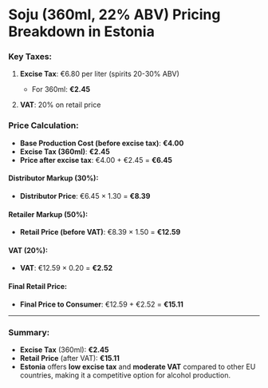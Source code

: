 # Soju (360ml, 22% ABV) Pricing Breakdown in Estonia

### Key Taxes:
1. **Excise Tax**: €6.80 per liter (spirits 20-30% ABV)
   - For 360ml: **€2.45**

2. **VAT**: 20% on retail price

### Price Calculation:

- **Base Production Cost (before excise tax)**: **€4.00**
- **Excise Tax (360ml)**: **€2.45**
- **Price after excise tax**: €4.00 + €2.45 = **€6.45**
  
#### Distributor Markup (30%):
- **Distributor Price**: €6.45 × 1.30 = **€8.39**

#### Retailer Markup (50%):
- **Retail Price (before VAT)**: €8.39 × 1.50 = **€12.59**

#### VAT (20%):
- **VAT**: €12.59 × 0.20 = **€2.52**

#### Final Retail Price:
- **Final Price to Consumer**: €12.59 + €2.52 = **€15.11**

---

### Summary:
- **Excise Tax** (360ml): **€2.45**
- **Retail Price** (after VAT): **€15.11**
- **Estonia** offers **low excise tax** and **moderate VAT** compared to other EU countries, making it a competitive option for alcohol production.
